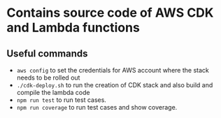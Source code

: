 # Contains source code of AWS CDK and Lambda functions

## Useful commands

 * `aws config` to set the credentials for AWS account where the stack needs to be rolled out
 * `./cdk-deploy.sh` to run the creation of CDK stack and also build and compile the lambda code
 * `npm run test` to run test cases.
 * `npm run coverage` to run test cases and show coverage.

